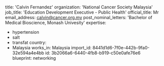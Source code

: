 title: 'Calvin Fernandez'
organization: 'National Cancer Society Malaysia'
job_title: 'Education Development Executive - Public Health'
official_title: Mr
email_address: calvin@cancer.org.my
post_nominal_letters: 'Bachelor of Medical Bioscience, Monash Univesity'
expertise:
  - hypertension
  - salt
  - transfat
country:
  - Malaysia
works_in: Malaysia
import_id: 8441d1d6-7f0e-442b-9fa0-32e594a4e4bb
id: 3b2066a6-6440-4fb8-b919-c50e0afe76e6
blueprint: networking
